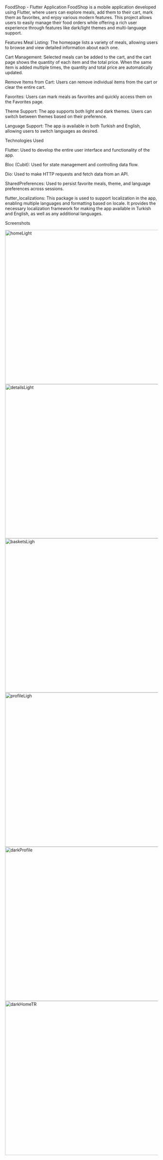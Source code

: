 FoodShop - Flutter Application
FoodShop is a mobile application developed using Flutter, where users can explore meals, add them to their cart, mark them as favorites, and enjoy various modern features. This project allows users to easily manage their food orders while offering a rich user experience through features like dark/light themes and multi-language support.

Features
Meal Listing: The homepage lists a variety of meals, allowing users to browse and view detailed information about each one.

Cart Management: Selected meals can be added to the cart, and the cart page shows the quantity of each item and the total price. When the same item is added multiple times, the quantity and total price are automatically updated.

Remove Items from Cart: Users can remove individual items from the cart or clear the entire cart.

Favorites: Users can mark meals as favorites and quickly access them on the Favorites page.

Theme Support: The app supports both light and dark themes. Users can switch between themes based on their preference.

Language Support: The app is available in both Turkish and English, allowing users to switch languages as desired.

Technologies Used


Flutter: Used to develop the entire user interface and functionality of the app.


Bloc (Cubit): Used for state management and controlling data flow.


Dio: Used to make HTTP requests and fetch data from an API.


SharedPreferences: Used to persist favorite meals, theme, and language preferences across sessions.


flutter_localizations: This package is used to support localization in the app, enabling multiple languages and formatting based on locale. It provides the necessary localization framework for making the app available in Turkish and English, as well as any additional languages.










Screenshots


<img width="506" alt="homeLight" src="https://github.com/user-attachments/assets/f2416e1a-d546-402e-b366-3a27b7193d19">

<img width="506" alt="detailsLight" src="https://github.com/user-attachments/assets/bd8294b3-b225-4923-b9aa-5f29406b487f">

<img width="506" alt="basketsLigh" src="https://github.com/user-attachments/assets/1968c0e1-3f0d-45ab-a0bd-ecb2ebeab1e2">

<img width="506" alt="profileLigh" src="https://github.com/user-attachments/assets/155598b3-bdb3-4931-9e05-4c90fe960016">

<img width="506" alt="darkProfile" src="https://github.com/user-attachments/assets/d1c2c444-8741-47f7-ae14-d43a9259f24a">

<img width="506" alt="darkHomeTR" src="https://github.com/user-attachments/assets/88b00b76-b9ee-438d-8f5e-1e05fa1a3c16">





